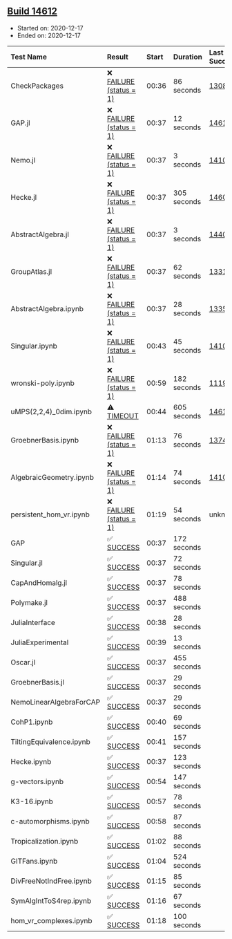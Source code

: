 ## [Build 14612](https://oscarci.mathematik.uni-kl.de/job/oscar/14612/)

* Started on: 2020-12-17
* Ended on: 2020-12-17

| Test Name    | Result | Start | Duration | Last Success | First Failure |
|:-------------|:-------|:------|:---------|:-------------|:--------------|
| CheckPackages | ❌ [FAILURE (status = 1)](https://oscarci.mathematik.uni-kl.de/job/oscar/14612/artifact/logs/build-14612/CheckPackages.log) | 00:36 | 86 seconds | [13085](https://oscarci.mathematik.uni-kl.de/job/oscar/13085/) | [13086](https://oscarci.mathematik.uni-kl.de/job/oscar/13086/) |
| GAP.jl | ❌ [FAILURE (status = 1)](https://oscarci.mathematik.uni-kl.de/job/oscar/14612/artifact/logs/build-14612/GAP.jl.log) | 00:37 | 12 seconds | [14611](https://oscarci.mathematik.uni-kl.de/job/oscar/14611/) | [14612](https://oscarci.mathematik.uni-kl.de/job/oscar/14612/) |
| Nemo.jl | ❌ [FAILURE (status = 1)](https://oscarci.mathematik.uni-kl.de/job/oscar/14612/artifact/logs/build-14612/Nemo.jl.log) | 00:37 | 3 seconds | [14101](https://oscarci.mathematik.uni-kl.de/job/oscar/14101/) | [14102](https://oscarci.mathematik.uni-kl.de/job/oscar/14102/) |
| Hecke.jl | ❌ [FAILURE (status = 1)](https://oscarci.mathematik.uni-kl.de/job/oscar/14612/artifact/logs/build-14612/Hecke.jl.log) | 00:37 | 305 seconds | [14608](https://oscarci.mathematik.uni-kl.de/job/oscar/14608/) | [14609](https://oscarci.mathematik.uni-kl.de/job/oscar/14609/) |
| AbstractAlgebra.jl | ❌ [FAILURE (status = 1)](https://oscarci.mathematik.uni-kl.de/job/oscar/14612/artifact/logs/build-14612/AbstractAlgebra.jl.log) | 00:37 | 3 seconds | [14405](https://oscarci.mathematik.uni-kl.de/job/oscar/14405/) | [14406](https://oscarci.mathematik.uni-kl.de/job/oscar/14406/) |
| GroupAtlas.jl | ❌ [FAILURE (status = 1)](https://oscarci.mathematik.uni-kl.de/job/oscar/14612/artifact/logs/build-14612/GroupAtlas.jl.log) | 00:37 | 62 seconds | [13311](https://oscarci.mathematik.uni-kl.de/job/oscar/13311/) | [13312](https://oscarci.mathematik.uni-kl.de/job/oscar/13312/) |
| AbstractAlgebra.ipynb | ❌ [FAILURE (status = 1)](https://oscarci.mathematik.uni-kl.de/job/oscar/14612/artifact/logs/build-14612/AbstractAlgebra.ipynb.log) | 00:37 | 28 seconds | [13355](https://oscarci.mathematik.uni-kl.de/job/oscar/13355/) | [13356](https://oscarci.mathematik.uni-kl.de/job/oscar/13356/) |
| Singular.ipynb | ❌ [FAILURE (status = 1)](https://oscarci.mathematik.uni-kl.de/job/oscar/14612/artifact/logs/build-14612/Singular.ipynb.log) | 00:43 | 45 seconds | [14101](https://oscarci.mathematik.uni-kl.de/job/oscar/14101/) | [14102](https://oscarci.mathematik.uni-kl.de/job/oscar/14102/) |
| wronski-poly.ipynb | ❌ [FAILURE (status = 1)](https://oscarci.mathematik.uni-kl.de/job/oscar/14612/artifact/logs/build-14612/wronski-poly.ipynb.log) | 00:59 | 182 seconds | [11192](https://oscarci.mathematik.uni-kl.de/job/oscar/11192/) | [11193](https://oscarci.mathematik.uni-kl.de/job/oscar/11193/) |
| uMPS(2,2,4)_0dim.ipynb | ⚠ [TIMEOUT](https://oscarci.mathematik.uni-kl.de/job/oscar/14612/artifact/logs/build-14612/uMPS-2-2-4-_0dim.ipynb.log) | 00:44 | 605 seconds | [14611](https://oscarci.mathematik.uni-kl.de/job/oscar/14611/) | [14612](https://oscarci.mathematik.uni-kl.de/job/oscar/14612/) |
| GroebnerBasis.ipynb | ❌ [FAILURE (status = 1)](https://oscarci.mathematik.uni-kl.de/job/oscar/14612/artifact/logs/build-14612/GroebnerBasis.ipynb.log) | 01:13 | 76 seconds | [13748](https://oscarci.mathematik.uni-kl.de/job/oscar/13748/) | [13749](https://oscarci.mathematik.uni-kl.de/job/oscar/13749/) |
| AlgebraicGeometry.ipynb | ❌ [FAILURE (status = 1)](https://oscarci.mathematik.uni-kl.de/job/oscar/14612/artifact/logs/build-14612/AlgebraicGeometry.ipynb.log) | 01:14 | 74 seconds | [14101](https://oscarci.mathematik.uni-kl.de/job/oscar/14101/) | [14102](https://oscarci.mathematik.uni-kl.de/job/oscar/14102/) |
| persistent_hom_vr.ipynb | ❌ [FAILURE (status = 1)](https://oscarci.mathematik.uni-kl.de/job/oscar/14612/artifact/logs/build-14612/persistent_hom_vr.ipynb.log) | 01:19 | 54 seconds | unknown | unknown |
| GAP | ✅ [SUCCESS](https://oscarci.mathematik.uni-kl.de/job/oscar/14612/artifact/logs/build-14612/GAP.log) | 00:37 | 172 seconds |  |  |
| Singular.jl | ✅ [SUCCESS](https://oscarci.mathematik.uni-kl.de/job/oscar/14612/artifact/logs/build-14612/Singular.jl.log) | 00:37 | 72 seconds |  |  |
| CapAndHomalg.jl | ✅ [SUCCESS](https://oscarci.mathematik.uni-kl.de/job/oscar/14612/artifact/logs/build-14612/CapAndHomalg.jl.log) | 00:37 | 78 seconds |  |  |
| Polymake.jl | ✅ [SUCCESS](https://oscarci.mathematik.uni-kl.de/job/oscar/14612/artifact/logs/build-14612/Polymake.jl.log) | 00:37 | 488 seconds |  |  |
| JuliaInterface | ✅ [SUCCESS](https://oscarci.mathematik.uni-kl.de/job/oscar/14612/artifact/logs/build-14612/JuliaInterface.log) | 00:38 | 28 seconds |  |  |
| JuliaExperimental | ✅ [SUCCESS](https://oscarci.mathematik.uni-kl.de/job/oscar/14612/artifact/logs/build-14612/JuliaExperimental.log) | 00:39 | 13 seconds |  |  |
| Oscar.jl | ✅ [SUCCESS](https://oscarci.mathematik.uni-kl.de/job/oscar/14612/artifact/logs/build-14612/Oscar.jl.log) | 00:37 | 455 seconds |  |  |
| GroebnerBasis.jl | ✅ [SUCCESS](https://oscarci.mathematik.uni-kl.de/job/oscar/14612/artifact/logs/build-14612/GroebnerBasis.jl.log) | 00:37 | 29 seconds |  |  |
| NemoLinearAlgebraForCAP | ✅ [SUCCESS](https://oscarci.mathematik.uni-kl.de/job/oscar/14612/artifact/logs/build-14612/NemoLinearAlgebraForCAP.log) | 00:37 | 29 seconds |  |  |
| CohP1.ipynb | ✅ [SUCCESS](https://oscarci.mathematik.uni-kl.de/job/oscar/14612/artifact/logs/build-14612/CohP1.ipynb.log) | 00:40 | 69 seconds |  |  |
| TiltingEquivalence.ipynb | ✅ [SUCCESS](https://oscarci.mathematik.uni-kl.de/job/oscar/14612/artifact/logs/build-14612/TiltingEquivalence.ipynb.log) | 00:41 | 157 seconds |  |  |
| Hecke.ipynb | ✅ [SUCCESS](https://oscarci.mathematik.uni-kl.de/job/oscar/14612/artifact/logs/build-14612/Hecke.ipynb.log) | 00:37 | 123 seconds |  |  |
| g-vectors.ipynb | ✅ [SUCCESS](https://oscarci.mathematik.uni-kl.de/job/oscar/14612/artifact/logs/build-14612/g-vectors.ipynb.log) | 00:54 | 147 seconds |  |  |
| K3-16.ipynb | ✅ [SUCCESS](https://oscarci.mathematik.uni-kl.de/job/oscar/14612/artifact/logs/build-14612/K3-16.ipynb.log) | 00:57 | 78 seconds |  |  |
| c-automorphisms.ipynb | ✅ [SUCCESS](https://oscarci.mathematik.uni-kl.de/job/oscar/14612/artifact/logs/build-14612/c-automorphisms.ipynb.log) | 00:58 | 87 seconds |  |  |
| Tropicalization.ipynb | ✅ [SUCCESS](https://oscarci.mathematik.uni-kl.de/job/oscar/14612/artifact/logs/build-14612/Tropicalization.ipynb.log) | 01:02 | 88 seconds |  |  |
| GITFans.ipynb | ✅ [SUCCESS](https://oscarci.mathematik.uni-kl.de/job/oscar/14612/artifact/logs/build-14612/GITFans.ipynb.log) | 01:04 | 524 seconds |  |  |
| DivFreeNotIndFree.ipynb | ✅ [SUCCESS](https://oscarci.mathematik.uni-kl.de/job/oscar/14612/artifact/logs/build-14612/DivFreeNotIndFree.ipynb.log) | 01:15 | 85 seconds |  |  |
| SymAlgIntToS4rep.ipynb | ✅ [SUCCESS](https://oscarci.mathematik.uni-kl.de/job/oscar/14612/artifact/logs/build-14612/SymAlgIntToS4rep.ipynb.log) | 01:16 | 67 seconds |  |  |
| hom_vr_complexes.ipynb | ✅ [SUCCESS](https://oscarci.mathematik.uni-kl.de/job/oscar/14612/artifact/logs/build-14612/hom_vr_complexes.ipynb.log) | 01:18 | 100 seconds |  |  |
